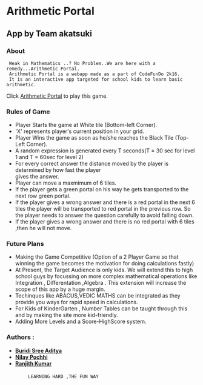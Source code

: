 # Arithmetic Portal

## App by Team akatsuki

### About 
```
 Weak in Mathematics ..? No Problem..We are here with a remedy...Arithmetic Portal.
 Arithmetic Portal is a webapp made as a part of CodeFunDo 2k16.
 It is an interactive app targeted for school kids to learn basic arithmetic.
```
 Click [Arithmetic Portal](http://harambe4vp.azurewebsites.net/) to play this game.


### Rules of Game
  * Player Starts the game at White tile (Bottom-left Corner).
  * 'X' represents player's current position in your grid.
  * Player Wins the game as soon as he/she reaches the Black Tile (Top-Left Corner).
  * A random expression is generated every T seconds(T = 30 sec for level 1 and T = 60sec for level 2)
  * For every correct answer the distance moved by the player is determined by how fast the player   
      gives the answer.
  * Player can move a maxmimum of 6 tiles.
  * If the player gets a green portal on his way he gets transported to the next row green portal.
  * If the player gives a wrong answer and there is a red portal in the next 6 tiles the player will be 
      transported to red portal in the previous row. So the player needs to answer the question carefully
      to avoid falling down.
  * If the player gives a wrong answer and there is no red portal with 6 tiles ,then he will not move.

### Future Plans
  * Making the Game Competitive 
    (Option of a 2 Player Game so that winning the game becomes the motivation for doing calculations fastly)
  * At Present, the Target Audience is only kids. We will extend this to high school guys by focussing on more complex          mathematical operations like 
    Integration , Differentation ,Algebra . This extension will increase the scope of this app by a huge margin. 
  * Techinques like ABACUS,VEDIC MATHS can be integrated as they provide you ways for rapid speed in calculations.
  * For Kids of KinderGarten , Number Tables can be taught through this and by making the site more kid-friendly.
  * Adding More Levels and a Score-HighScore system.

### Authors : 
* **[Buridi Sree Aditya](https://github.com/buridiaditya)**
* **[Nilay Pochhi](https://github.com/npochhi)**
* **[Ranjith Kumar](https://github.com/ranjithkumar007)**

#### 
```
		LEARNING HARD ,THE FUN WAY
```
